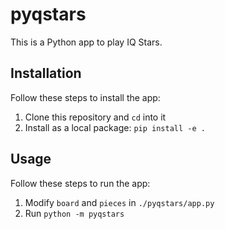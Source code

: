 # pyqstars

This is a Python app to play IQ Stars.

## Installation

Follow these steps to install the app:

1. Clone this repository and `cd` into it
2. Install as a local package: `pip install -e .`

## Usage

Follow these steps to run the app:

1. Modify `board` and `pieces` in `./pyqstars/app.py`
2. Run `python -m pyqstars`

